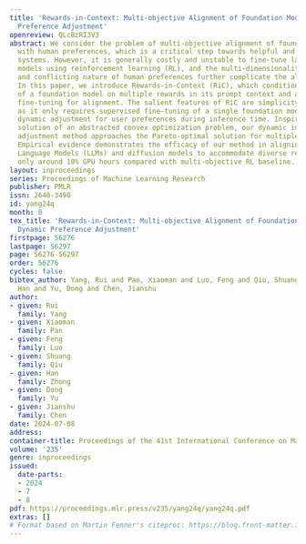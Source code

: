 ```yaml
---
title: 'Rewards-in-Context: Multi-objective Alignment of Foundation Models with Dynamic
  Preference Adjustment'
openreview: QLcBzRI3V3
abstract: We consider the problem of multi-objective alignment of foundation models
  with human preferences, which is a critical step towards helpful and harmless AI
  systems. However, it is generally costly and unstable to fine-tune large foundation
  models using reinforcement learning (RL), and the multi-dimensionality, heterogeneity,
  and conflicting nature of human preferences further complicate the alignment process.
  In this paper, we introduce Rewards-in-Context (RiC), which conditions the response
  of a foundation model on multiple rewards in its prompt context and applies supervised
  fine-tuning for alignment. The salient features of RiC are simplicity and adaptivity,
  as it only requires supervised fine-tuning of a single foundation model and supports
  dynamic adjustment for user preferences during inference time. Inspired by the analytical
  solution of an abstracted convex optimization problem, our dynamic inference-time
  adjustment method approaches the Pareto-optimal solution for multiple objectives.
  Empirical evidence demonstrates the efficacy of our method in aligning both Large
  Language Models (LLMs) and diffusion models to accommodate diverse rewards with
  only around 10% GPU hours compared with multi-objective RL baseline.
layout: inproceedings
series: Proceedings of Machine Learning Research
publisher: PMLR
issn: 2640-3498
id: yang24q
month: 0
tex_title: 'Rewards-in-Context: Multi-objective Alignment of Foundation Models with
  Dynamic Preference Adjustment'
firstpage: 56276
lastpage: 56297
page: 56276-56297
order: 56276
cycles: false
bibtex_author: Yang, Rui and Pan, Xiaoman and Luo, Feng and Qiu, Shuang and Zhong,
  Han and Yu, Dong and Chen, Jianshu
author:
- given: Rui
  family: Yang
- given: Xiaoman
  family: Pan
- given: Feng
  family: Luo
- given: Shuang
  family: Qiu
- given: Han
  family: Zhong
- given: Dong
  family: Yu
- given: Jianshu
  family: Chen
date: 2024-07-08
address:
container-title: Proceedings of the 41st International Conference on Machine Learning
volume: '235'
genre: inproceedings
issued:
  date-parts:
  - 2024
  - 7
  - 8
pdf: https://proceedings.mlr.press/v235/yang24q/yang24q.pdf
extras: []
# Format based on Martin Fenner's citeproc: https://blog.front-matter.io/posts/citeproc-yaml-for-bibliographies/
---
```


